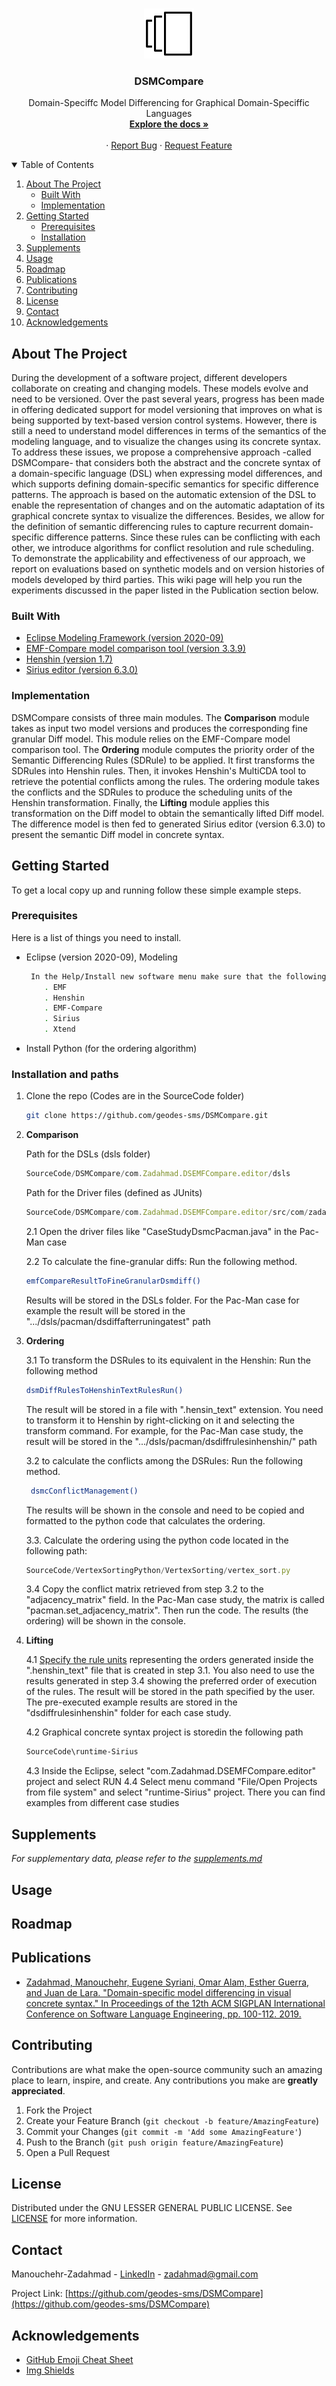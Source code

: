 
<!-- PROJECT LOGO -->
<br />
<p align="center">
  <a href="https://github.com/geodes-sms/DSMCompare">
    <img src="images/logo.svg" alt="Logo" width="80" height="80">
  </a>

  <h3 align="center">DSMCompare</h3>

  <p align="center">
    Domain-Speciffc Model Differencing for Graphical Domain-Speciffic Languages
    <br />
    <a href="https://github.com/geodes-sms/DSMCompare"><strong>Explore the docs »</strong></a>
    <br />
    <br />
    <!--<a href="https://github.com/geodes-sms/DSMCompare">View Demo</a>-->
    ·
    <a href="https://github.com/geodes-sms/DSMCompare/issues">Report Bug</a>
    ·
    <a href="https://github.com/geodes-sms/DSMCompare/issues">Request Feature</a>
  </p>
</p>



<!-- TABLE OF CONTENTS -->
<details open="open">
  <summary>Table of Contents</summary>
  <ol>
    <li>
      <a href="#about-the-project">About The Project</a>
      <ul>
        <li><a href="#built-with">Built With</a></li>
        <li><a href="#implementation">Implementation</a></li>
      </ul>
    </li>
    <li>
      <a href="#getting-started">Getting Started</a>
      <ul>
        <li><a href="#prerequisites">Prerequisites</a></li>
        <li><a href="#installation">Installation</a></li>
      </ul>
    </li>
    <li><a href="#supplements">Supplements</a></li>
    <li><a href="#usage">Usage</a></li>
    <li><a href="#roadmap">Roadmap</a></li>
    <li><a href="#publications">Publications</a></li>
    <li><a href="#contributing">Contributing</a></li>
    <li><a href="#license">License</a></li>
    <li><a href="#contact">Contact</a></li>
    <li><a href="#acknowledgements">Acknowledgements</a></li>
  </ol>
</details>



<!-- ABOUT THE PROJECT -->
## About The Project

<!-- [![Product Name Screen Shot][product-screenshot]] (https://github.com/geodes-sms/DSMCompare)-->

During the development of a software project, different developers collaborate on creating and changing models. These models evolve and need to be versioned. Over the past several years, progress has been made in offering dedicated support for model versioning that improves on what is being supported by text-based version control systems. However, there is still a need to understand model differences in terms of the semantics of the modeling language, and to visualize the changes using its concrete syntax. To address these issues, we propose a comprehensive approach -called DSMCompare- that considers both the abstract and the concrete syntax of a domain-specific language (DSL) when expressing model differences, and which supports defining domain-specific semantics for specific difference patterns. The approach is based on the automatic extension of the DSL to enable the representation of changes and on the automatic adaptation of its graphical concrete syntax to visualize the differences. Besides, we allow for the definition of semantic differencing rules to capture recurrent domain-specific difference patterns. Since these rules can be conflicting with each other, we introduce algorithms for conflict resolution and rule scheduling. To demonstrate the applicability and effectiveness of our approach, we report on evaluations based on synthetic models and on version histories of models developed by third parties. This wiki page will help you run the experiments discussed in the paper listed in the Publication section below. 


### Built With

* [Eclipse Modeling Framework (version 2020-09)](https://www.eclipse.org/downloads/)
* [EMF-Compare model comparison tool (version 3.3.9)](https://www.eclipse.org/emf/compare/)
* [Henshin (version 1.7)](https://www.eclipse.org/henshin/install.php)
* [Sirius editor (version 6.3.0)](https://www.eclipse.org/sirius/)


### Implementation 

DSMCompare consists of three main modules.
The **Comparison** module takes as input two model versions and produces the corresponding fine granular Diff model. This module relies on the EMF-Compare model comparison tool. The **Ordering** module computes the priority order of the Semantic Differencing Rules (SDRule) to be applied. It first transforms the SDRules into Henshin rules. Then, it invokes Henshin's MultiCDA tool to retrieve the potential conflicts among the rules. The ordering module takes the conflicts and the SDRules to produce the scheduling units of the Henshin transformation. Finally, the **Lifting** module applies this transformation on the Diff model to obtain the semantically lifted Diff model. The difference model is then fed to generated Sirius editor (version 6.3.0) to present the semantic Diff model in concrete syntax.


<!-- GETTING STARTED -->
## Getting Started

To get a local copy up and running follow these simple example steps.

### Prerequisites

Here is a list of things you need to install.
* Eclipse (version 2020-09), Modeling 
  ```sh   
   In the Help/Install new software menu make sure that the following features with the versions specified in the (Built with section) installed
      . EMF
      . Henshin
      . EMF-Compare
      . Sirius 
      . Xtend
  ```
* Install Python (for the ordering algorithm)


### Installation and paths

1. Clone the repo (Codes are in the SourceCode folder)
   ```sh
   git clone https://github.com/geodes-sms/DSMCompare.git
   ```

2. **Comparison**

    Path for the DSLs (dsls folder)
      ```js
      SourceCode/DSMCompare/com.Zadahmad.DSEMFCompare.editor/dsls 
      ```
    Path for the Driver files (defined as JUnits)
      ```js
      SourceCode/DSMCompare/com.Zadahmad.DSEMFCompare.editor/src/com/zadahmad/dsemfcompare/editor/client
      ```

    2.1 Open the driver files like "CaseStudyDsmcPacman.java" in the Pac-Man case 

    2.2 To calculate the fine-granular diffs: Run the following method. 
    ```sh
    emfCompareResultToFineGranularDsmdiff() 
    ```
    Results will be stored in the DSLs folder. For the Pac-Man case for example the result will be stored in the ".../dsls/pacman/dsdiffafterruningatest" path

3. **Ordering**

    3.1 To transform the DSRules to its equivalent in the Henshin:  Run the following method  
    ```sh
    dsmDiffRulesToHenshinTextRulesRun() 
    ```

    The result will be stored in a file with ".hensin_text" extension. You need to transform it to Henshin by right-clicking on it and selecting the transform command. For example, for the Pac-Man case study, the result will be stored in the ".../dsls/pacman/dsdiffrulesinhenshin/" path


    3.2 to calculate the conflicts among the DSRules: Run the following method. 
    ```sh
     dsmcConflictManagement()
    ```

    The results will be shown in the console and need to be copied and formatted to the python code that calculates the ordering.

    3.3. Calculate the ordering using the python code located in the following path:

    ```js
    SourceCode/VertexSortingPython/VertexSorting/vertex_sort.py
    ```

    3.4 Copy the conflict matrix retrieved from step 3.2 to the "adjacency_matrix" field. In the Pac-Man case study, the matrix is called "pacman.set_adjacency_matrix". Then run the code. The results (the ordering) will be shown in the console.

4. **Lifting** 

    4.1 [Specify the rule units](https://wiki.eclipse.org/Henshin/Textual_Editor#Specifying_Units) representing the orders generated inside the ".henshin_text" file that is created in step 3.1. You also need to use the results generated in step 3.4 showing the preferred order of execution of the rules. The result will be stored in the path specified by the user. The pre-executed example results are stored in the "dsdiffrulesinhenshin" folder for each case study.

    4.2 Graphical concrete syntax project is storedin the following path
    ```sh
    SourceCode\runtime-Sirius
    ```
    4.3 Inside the Eclipse, select "com.Zadahmad.DSEMFCompare.editor" project and select RUN
    4.4 Select menu command "File/Open Projects from file system" and select "runtime-Sirius" project.
    There you can find examples from different case studies


## Supplements

_For supplementary data, please refer to the [supplements.md](supplements.md)_



<!-- USAGE EXAMPLES -->
## Usage

<!-- Use this space to show useful examples of how a project can be used. Additional screenshots, code examples, and demos work well in this space. You may also link to more resources.-->

<!-- _For more examples, please refer to the [Documentation](https://example.com)_ -->



<!-- ROADMAP -->
## Roadmap

<!-- See the [open issues](https://github.com/geodes-sms/DSMCompare/issues) for a list of proposed features (and known issues).-->

## Publications

  <ul>        
    <li>
      <a href="https://dl.acm.org/doi/10.1145/3357766.3359537">Zadahmad, Manouchehr, Eugene Syriani, Omar Alam, Esther Guerra, and Juan de Lara. "Domain-specific model differencing in visual concrete syntax." In Proceedings of the 12th ACM SIGPLAN International Conference on Software Language Engineering, pp. 100-112. 2019.</a>
    </li>
  </ul>



<!-- CONTRIBUTING -->
## Contributing

Contributions are what make the open-source community such an amazing place to learn, inspire, and create. Any contributions you make are **greatly appreciated**.

1. Fork the Project
2. Create your Feature Branch (`git checkout -b feature/AmazingFeature`)
3. Commit your Changes (`git commit -m 'Add some AmazingFeature'`)
4. Push to the Branch (`git push origin feature/AmazingFeature`)
5. Open a Pull Request



<!-- LICENSE -->
## License

Distributed under the GNU LESSER GENERAL PUBLIC LICENSE. See [LICENSE](https://github.com/geodes-sms/DSMCompare/blob/main/LICENSE) for more information.



<!-- CONTACT -->
## Contact

Manouchehr-Zadahmad - [LinkedIn](https://www.linkedin.com/in/manouchehr-zadahmad/) - zadahmad@gmail.com

Project Link: [https://github.com/geodes-sms/DSMCompare](https://github.com/geodes-sms/DSMCompare)



<!-- ACKNOWLEDGEMENTS -->
## Acknowledgements
* [GitHub Emoji Cheat Sheet](https://www.webpagefx.com/tools/emoji-cheat-sheet)
* [Img Shields](https://shields.io)
